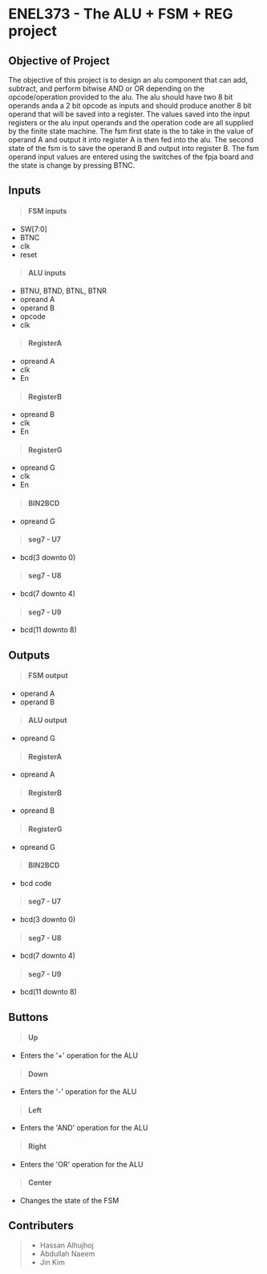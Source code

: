 # ENEL373 - The ALU + FSM + REG project


## Objective of Project
The objective of this project is to design an alu component that can add, subtract, and perform bitwise AND or OR depending on the opcode/operation provided to the alu.
The alu should have two 8 bit operands anda a 2 bit opcode as inputs and should produce another 8 bit operand that will be saved into a register. 
The values saved into the input registers or the alu input operands and the operation code are all supplied by the finite state machine. 
The fsm first state is the to take in the value of operand A and output it into register A is then fed into the alu. 
The second state of the fsm is to save the operand B and output into register B. 
The fsm operand input values are entered using the switches of the fpja board and the state is change by pressing BTNC.


## Inputs

> #### FSM inputs
- SW[7:0]
- BTNC
- clk
- reset

> #### ALU inputs
- BTNU, BTND, BTNL, BTNR
- opreand A
- operand B
- opcode
- clk

> #### RegisterA
- opreand A
- clk
- En

> #### RegisterB
- opreand B
- clk
- En

> #### RegisterG
- opreand G
- clk
- En

> #### BIN2BCD
- opreand G

> #### seg7 - U7
- bcd(3 downto 0)

> #### seg7 - U8
- bcd(7 downto 4)

> #### seg7 - U9
- bcd(11 downto 8)


## Outputs

> #### FSM output
- operand A
- operand B

> #### ALU output
- opreand G

> #### RegisterA
- opreand A

> #### RegisterB
- opreand B

> #### RegisterG
- opreand G

> #### BIN2BCD
- bcd code

> #### seg7 - U7
- bcd(3 downto 0)

> #### seg7 - U8
- bcd(7 downto 4)

> #### seg7 - U9
- bcd(11 downto 8)

## Buttons

> #### Up
- Enters the '+' operation for the ALU

> #### Down
- Enters the '-' operation for the ALU

> #### Left
- Enters the 'AND' operation for the ALU

> #### Right
- Enters the 'OR' operation for the ALU

> #### Center
- Changes the state of the FSM

## Contributers
> - Hassan Alhujhoj
> - Abdullah Naeem 
> - Jin Kim
